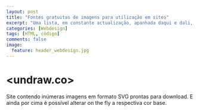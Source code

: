 ```yaml
---
layout: post
title: "Fontes gratuitas de imagens para utilização em sites"
excerpt: "Uma lista, em constante actualização, apanhada daqui e dali, de alguns recursos interessantes"
categories: [Webdesign]
tags: [HTML, código]
comments: false
image:
  feature: header_webdesign.jpg
---
```

# <undraw.co>
Site contendo inúmeras imagens em formato SVG prontas para download. E ainda por cima é possível alterar on the fly a respectiva cor base.
